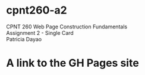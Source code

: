 # cpnt260-a2
CPNT 260 Web Page Construction Fundamentals\
Assignment 2 - Single Card\
Patricia Dayao
# A link to the GH Pages site
